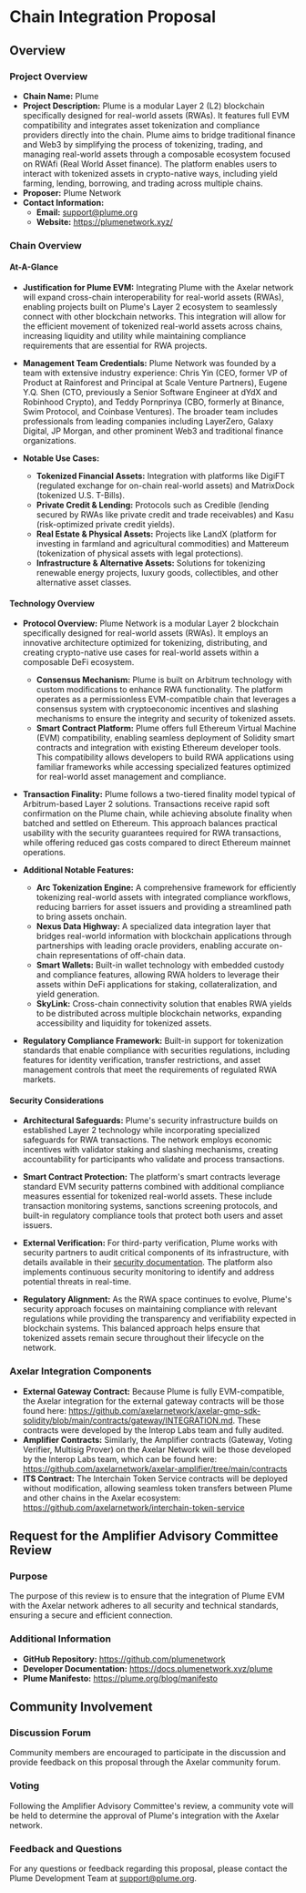 # Chain Integration Proposal

## Overview

### Project Overview

- **Chain Name:** Plume
- **Project Description:** Plume is a modular Layer 2 (L2) blockchain specifically designed for real-world assets (RWAs). It features full EVM compatibility and integrates asset tokenization and compliance providers directly into the chain. Plume aims to bridge traditional finance and Web3 by simplifying the process of tokenizing, trading, and managing real-world assets through a composable ecosystem focused on RWAfi (Real World Asset finance). The platform enables users to interact with tokenized assets in crypto-native ways, including yield farming, lending, borrowing, and trading across multiple chains.
- **Proposer:** Plume Network
- **Contact Information:**
  - **Email:** support@plume.org
  - **Website:** https://plumenetwork.xyz/

### Chain Overview

#### At-A-Glance

- **Justification for Plume EVM:** Integrating Plume with the Axelar network will expand cross-chain interoperability for real-world assets (RWAs), enabling projects built on Plume's Layer 2 ecosystem to seamlessly connect with other blockchain networks. This integration will allow for the efficient movement of tokenized real-world assets across chains, increasing liquidity and utility while maintaining compliance requirements that are essential for RWA projects.

- **Management Team Credentials:** Plume Network was founded by a team with extensive industry experience: Chris Yin (CEO, former VP of Product at Rainforest and Principal at Scale Venture Partners), Eugene Y.Q. Shen (CTO, previously a Senior Software Engineer at dYdX and Robinhood Crypto), and Teddy Pornprinya (CBO, formerly at Binance, Swim Protocol, and Coinbase Ventures). The broader team includes professionals from leading companies including LayerZero, Galaxy Digital, JP Morgan, and other prominent Web3 and traditional finance organizations.

- **Notable Use Cases:**
  * **Tokenized Financial Assets:** Integration with platforms like DigiFT (regulated exchange for on-chain real-world assets) and MatrixDock (tokenized U.S. T-Bills).
  * **Private Credit & Lending:** Protocols such as Credible (lending secured by RWAs like private credit and trade receivables) and Kasu (risk-optimized private credit yields).
  * **Real Estate & Physical Assets:** Projects like LandX (platform for investing in farmland and agricultural commodities) and Mattereum (tokenization of physical assets with legal protections).
  * **Infrastructure & Alternative Assets:** Solutions for tokenizing renewable energy projects, luxury goods, collectibles, and other alternative asset classes.

#### Technology Overview

- **Protocol Overview:** Plume Network is a modular Layer 2 blockchain specifically designed for real-world assets (RWAs). It employs an innovative architecture optimized for tokenizing, distributing, and creating crypto-native use cases for real-world assets within a composable DeFi ecosystem.
  - **Consensus Mechanism:** Plume is built on Arbitrum technology with custom modifications to enhance RWA functionality. The platform operates as a permissionless EVM-compatible chain that leverages a consensus system with cryptoeconomic incentives and slashing mechanisms to ensure the integrity and security of tokenized assets.
  - **Smart Contract Platform:** Plume offers full Ethereum Virtual Machine (EVM) compatibility, enabling seamless deployment of Solidity smart contracts and integration with existing Ethereum developer tools. This compatibility allows developers to build RWA applications using familiar frameworks while accessing specialized features optimized for real-world asset management and compliance.

- **Transaction Finality:** Plume follows a two-tiered finality model typical of Arbitrum-based Layer 2 solutions. Transactions receive rapid soft confirmation on the Plume chain, while achieving absolute finality when batched and settled on Ethereum. This approach balances practical usability with the security guarantees required for RWA transactions, while offering reduced gas costs compared to direct Ethereum mainnet operations.

- **Additional Notable Features:**
  - **Arc Tokenization Engine:** A comprehensive framework for efficiently tokenizing real-world assets with integrated compliance workflows, reducing barriers for asset issuers and providing a streamlined path to bring assets onchain.
  - **Nexus Data Highway:** A specialized data integration layer that bridges real-world information with blockchain applications through partnerships with leading oracle providers, enabling accurate on-chain representations of off-chain data.
  - **Smart Wallets:** Built-in wallet technology with embedded custody and compliance features, allowing RWA holders to leverage their assets within DeFi applications for staking, collateralization, and yield generation.
  - **SkyLink:** Cross-chain connectivity solution that enables RWA yields to be distributed across multiple blockchain networks, expanding accessibility and liquidity for tokenized assets.
- **Regulatory Compliance Framework:** Built-in support for tokenization standards that enable compliance with securities regulations, including features for identity verification, transfer restrictions, and asset management controls that meet the requirements of regulated RWA markets.

#### Security Considerations

- **Architectural Safeguards:** Plume's security infrastructure builds on established Layer 2 technology while incorporating specialized safeguards for RWA transactions. The network employs economic incentives with validator staking and slashing mechanisms, creating accountability for participants who validate and process transactions.

- **Smart Contract Protection:** The platform's smart contracts leverage standard EVM security patterns combined with additional compliance measures essential for tokenized real-world assets. These include transaction monitoring systems, sanctions screening protocols, and built-in regulatory compliance tools that protect both users and asset issuers.

- **External Verification:** For third-party verification, Plume works with security partners to audit critical components of its infrastructure, with details available in their [security documentation](https://docs.plume.org/plume/plume-security/audits-and-security). The platform also implements continuous security monitoring to identify and address potential threats in real-time.

- **Regulatory Alignment:** As the RWA space continues to evolve, Plume's security approach focuses on maintaining compliance with relevant regulations while providing the transparency and verifiability expected in blockchain systems. This balanced approach helps ensure that tokenized assets remain secure throughout their lifecycle on the network.

### Axelar Integration Components

- **External Gateway Contract:** Because Plume is fully EVM-compatible, the Axelar integration for the external gateway contracts will be those found here: https://github.com/axelarnetwork/axelar-gmp-sdk-solidity/blob/main/contracts/gateway/INTEGRATION.md. These contracts were developed by the Interop Labs team and fully audited.
- **Amplifier Contracts:** Similarly, the Amplifier contracts (Gateway, Voting Verifier, Multisig Prover) on the Axelar Network will be those developed by the Interop Labs team, which can be found here: https://github.com/axelarnetwork/axelar-amplifier/tree/main/contracts
- **ITS Contract:** The Interchain Token Service contracts will be deployed without modification, allowing seamless token transfers between Plume and other chains in the Axelar ecosystem: https://github.com/axelarnetwork/interchain-token-service

## Request for the Amplifier Advisory Committee Review

### Purpose

The purpose of this review is to ensure that the integration of Plume EVM with the Axelar network adheres to all security and technical standards, ensuring a secure and efficient connection.

### Additional Information

- **GitHub Repository:** https://github.com/plumenetwork
- **Developer Documentation:** https://docs.plumenetwork.xyz/plume
- **Plume Manifesto:** https://plume.org/blog/manifesto

## Community Involvement

### Discussion Forum

Community members are encouraged to participate in the discussion and provide feedback on this proposal through the Axelar community forum.

### Voting

Following the Amplifier Advisory Committee's review, a community vote will be held to determine the approval of Plume's integration with the Axelar network.

### Feedback and Questions

For any questions or feedback regarding this proposal, please contact the Plume Development Team at support@plume.org.
